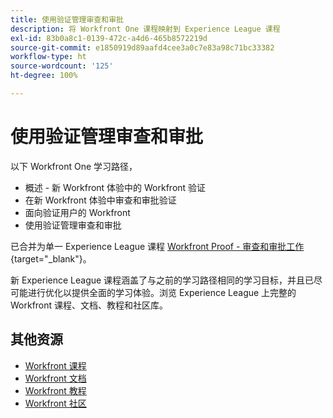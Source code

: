 ```yaml
---
title: 使用验证管理审查和审批
description: 将 Workfront One 课程映射到 Experience League 课程
exl-id: 83b0a8c1-0139-472c-a4d6-465b8572219d
source-git-commit: e1850919d89aafd4cee3a0c7e83a98c71bc33382
workflow-type: ht
source-wordcount: '125'
ht-degree: 100%

---
```


# 使用验证管理审查和审批

以下 Workfront One 学习路径，

* 概述 - 新 Workfront 体验中的 Workfront 验证
* 在新 Workfront 体验中审查和审批验证
* 面向验证用户的 Workfront
* 使用验证管理审查和审批

已合并为单一 Experience League 课程 [Workfront Proof - 审查和审批工作](https://experienceleague.adobe.com/?recommended=Workfront-L-1-2022.1.proof){target="_blank"}。

新 Experience League 课程涵盖了与之前的学习路径相同的学习目标，并且已尽可能进行优化以提供全面的学习体验。浏览 Experience League 上完整的 Workfront 课程、文档、教程和社区库。

## 其他资源

* [Workfront 课程](https://experienceleague.adobe.com/?lang=en&amp;Solution=Workfront#courses)
* [Workfront 文档](https://experienceleague.adobe.com/docs/workfront.html)
* [Workfront 教程](https://experienceleague.adobe.com/docs/workfront-learn/tutorials-workfront/home.html)
* [Workfront 社区](https://experienceleaguecommunities.adobe.com/t5/workfront/ct-p/workfront)
